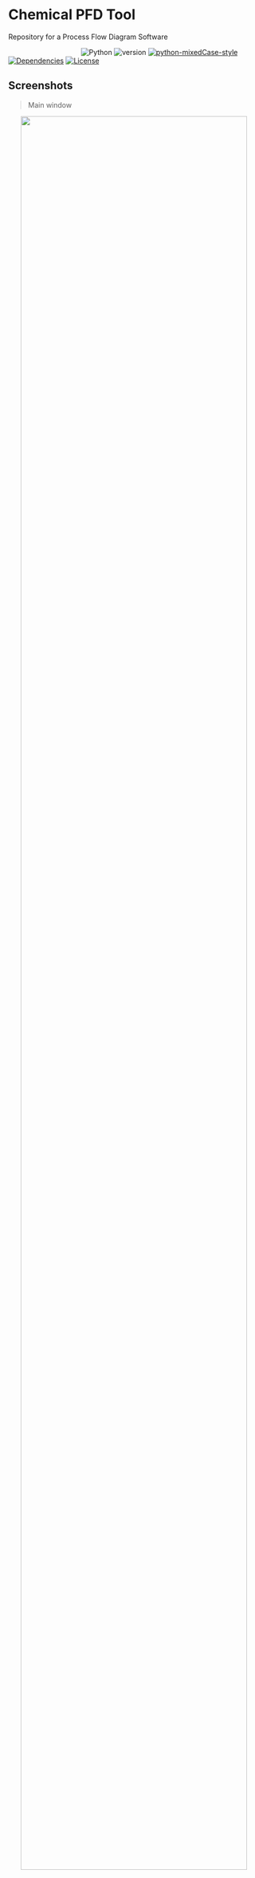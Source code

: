 # Chemical PFD Tool ##
Repository for a Process Flow Diagram Software 

&nbsp;&nbsp;&nbsp;&nbsp;&nbsp;&nbsp;&nbsp;&nbsp;&nbsp;&nbsp;&nbsp;&nbsp;&nbsp;&nbsp;&nbsp;&nbsp;&nbsp;&nbsp;&nbsp;&nbsp;&nbsp;&nbsp;&nbsp;&nbsp;&nbsp;&nbsp;&nbsp;&nbsp;&nbsp;&nbsp;&nbsp;&nbsp;&nbsp;&nbsp;&nbsp;&nbsp;
![Python](https://img.shields.io/badge/python-v3.6-blue.svg)
![version](https://img.shields.io/badge/version-0.0.1-blue)
[![python-mixedCase-style](https://img.shields.io/badge/code%20style-mixed-brightgreen.svg?style=flat)](https://wiki.c2.com/?CamelCase)
[![Dependencies](https://img.shields.io/badge/dependencies-up%20to%20date-brightgreen.svg)](https://github.com/FOSSEE/Chemical-PFD/network/dependencies)
[![License](https://img.shields.io/badge/license-GPLv3-blue.svg)](https://opensource.org/licenses/GPL-3.0)
 
## Screenshots
> Main window
<p align="center"><img width="95%" src="https://i.imgur.com/YHBTTHE.png"></p>

## Tech/framework used

#### Built with
- [PyQt5](https://www.riverbankcomputing.com/software/pyqt/)
- [FBS](https://build-system.fman.io/)

## Features ####
> 1. Drag and Drop symbols from toolbar to scene
> 2. Undo Redo action
> 3. Save and Load files
> 4. Connect symbols with lines, and add labels
> 5. Create stream table
> 6. Use various paper sizes
> 7. Work on multiple diagrams and file at once
> 8. View diagrams side by side
> 9. Zoom In/out on the scene

## Code overview #

> #### src/main/python/main.py
> main application entry point, defines the main window and runs it.

> #### src/main/python/shapes
> Contains the shape and line definitions and logic.

> #### src/main/python/utils
> contains the sub window definitions along with various utility methods.


## Installation
#### clone this repository by running
```bash
git clone https://github.com/FOSSEE/Chemical-PFD.git
```
or by simply pressing the Clone or Download button and using your own preferred way of obtaining a working copy of the repository
#### requirements can be installed using (PIP should be up-to-date! tested on 20.0.2)
```bash
pip install --upgrade pip
pip install -r requirements.txt
```
#### Then run using
```bash
fbs run
```
or 
```bash
python3 build.py run
```
additionally, if fbs doesnt work, you can manually run the program as
```bash
python3 ./src/main/python/main.py
```
that is run the **main.py** file located in **./src/main/python/main.py**
any output generated when run this way would be saved in **./src/main/python/**



## Building
There are two methods of doing this,
### Manually
#### Compiling the resources
Using pyrcc5, the resource.qrc can be compiled to a python file
```bash
pyrcc5 -o src/main/python/resources/resources.py src/main/ui/resources.rcc
```

#### Building binaries
Using fbs's freeze feature.
```bash
fbs freeze
```

#### Releasing
One can now build installer using fbs,
```bash
fbs release
```
note: Windows user will need [nsis](https://sourceforge.net/projects/nsis/) installed on their system and added to env path.
Additionally multiple things might need to be done, follow the onscreen instruction.


### Build.py script

#### Resource compilation and building binaries
can be done, by using build.py build
```bash
python3 build.py build
```

#### TODO

## Adding symbols
The process of adding symbols, is simple.

### Obtain svg for symbol
It is necessary that the symbol is in svg format.
One can use any of the many svg tools out there. 
We recommend [Inkscape](https://inkscape.org/)

### Preparing class entries

#### Class definition
Under src/main/python/shapes/shape.py, using the following as an example, one can create his own class definition for the symbol. The grip list is the percentage position of the grip item object along with the parent's width and height, the third value is its position and the fourth value if specified is the width/height if the grip is a line grip item.
```python
class HorizontalVessel(NodeItem):
    def __init__(self):
        super(HorizontalVessel, self).__init__("svg/Process Vessels/Horizontal Vessel")
        self.grips = [
            [50, 100, "top", 87.08554680344],
            [0, 50, "left"],
            [100, 50, "right"],
            [50, 0, "bottom", 87.08554680344]
        ]
```

#### Items.json Entry
The items.json is present in src/main/resources/base/config/items.json
Once the class name and category has been decided, an items.json entry can be configured as follows,
```javascript
{
    "Process Vessels": {
        "Horizontal Vessel": {
            "name": "Horizontal Vessel",
            "icon": ".\\Process Vessels\\Horizontal Vessel.png",
            "class": "Process Vessels",
            "object": "HorizontalVessel",
            "args": []
        },
    }
}
```

#### Toolbar icon
A 64x64 toolbar icon as a png needs to be prepared to be shown in the toolbar. It needs to be placed in src/main/resources/base/toolbar/ in the corresponding folder in the json file.

### Automating
Most of the above process can be automated, following are a few procedures one can use

#### Python Script(For making icons and items.json entries for multiple svgs)
You can find the script [here](https://gist.github.com/Blakeinstein/c349216ac1de86c66024d607140c9dfb)

#### Using the symbol generator (For class + items.json)
You can launch the tool while running the app, by clicking Add new Symbols in the edit menu.
Or by directly launching the edit symbol menu using build.py

```bash
python3 build.py symbolGen
```

## API Reference

The QtForPython docs were used to implement the program, one can reference them here 
- [QtForPython](https://doc.qt.io/qtforpython/contents.html)
The docs for Qt for C++ library can be found here
- [Qt](https://doc.qt.io/)

